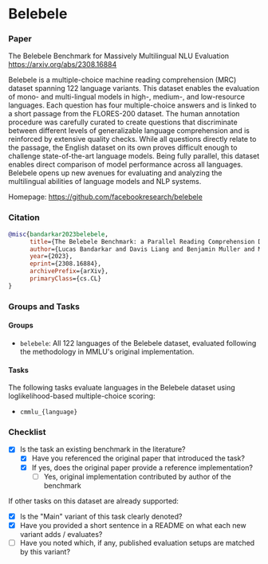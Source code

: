 # Belebele

### Paper

The Belebele Benchmark for Massively Multilingual NLU Evaluation
https://arxiv.org/abs/2308.16884

Belebele is a multiple-choice machine reading comprehension (MRC) dataset spanning 122 language variants. This dataset enables the evaluation of mono- and multi-lingual models in high-, medium-, and low-resource languages. Each question has four multiple-choice answers and is linked to a short passage from the FLORES-200 dataset. The human annotation procedure was carefully curated to create questions that discriminate between different levels of generalizable language comprehension and is reinforced by extensive quality checks. While all questions directly relate to the passage, the English dataset on its own proves difficult enough to challenge state-of-the-art language models. Being fully parallel, this dataset enables direct comparison of model performance across all languages. Belebele opens up new avenues for evaluating and analyzing the multilingual abilities of language models and NLP systems.

Homepage: https://github.com/facebookresearch/belebele

### Citation

```bibtex
@misc{bandarkar2023belebele,
      title={The Belebele Benchmark: a Parallel Reading Comprehension Dataset in 122 Language Variants}, 
      author={Lucas Bandarkar and Davis Liang and Benjamin Muller and Mikel Artetxe and Satya Narayan Shukla and Donald Husa and Naman Goyal and Abhinandan Krishnan and Luke Zettlemoyer and Madian Khabsa},
      year={2023},
      eprint={2308.16884},
      archivePrefix={arXiv},
      primaryClass={cs.CL}
}
```

### Groups and Tasks

#### Groups

- `belebele`: All 122 languages of the Belebele dataset, evaluated following the methodology in MMLU's original implementation.

#### Tasks


The following tasks evaluate languages in the Belebele dataset using loglikelihood-based multiple-choice scoring:
- `cmmlu_{language}`

### Checklist

* [x] Is the task an existing benchmark in the literature?
  * [x] Have you referenced the original paper that introduced the task?
  * [x] If yes, does the original paper provide a reference implementation?
    * [ ] Yes, original implementation contributed by author of the benchmark

If other tasks on this dataset are already supported:
* [x] Is the "Main" variant of this task clearly denoted?
* [x] Have you provided a short sentence in a README on what each new variant adds / evaluates?
* [ ] Have you noted which, if any, published evaluation setups are matched by this variant?

